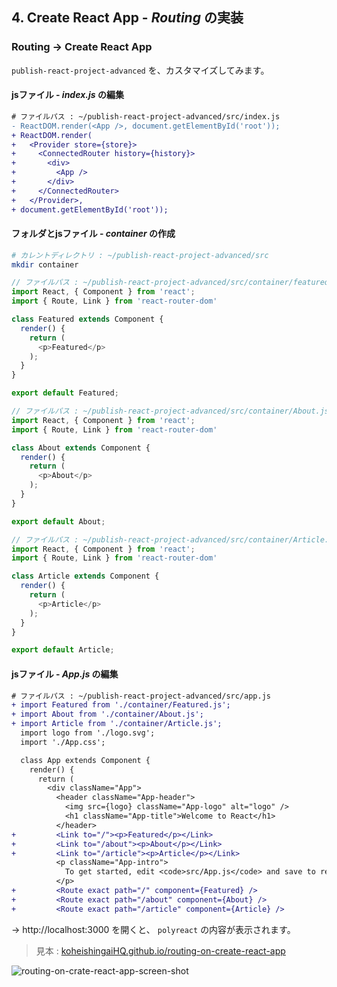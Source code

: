 ## 4. Create React App - *Routing* の実装

### Routing → Create React App
`publish-react-project-advanced` を、カスタマイズしてみます。

#### jsファイル - *index.js* の編集
```diff
# ファイルパス : ~/publish-react-project-advanced/src/index.js
- ReactDOM.render(<App />, document.getElementById('root'));
+ ReactDOM.render(
+   <Provider store={store}>
+     <ConnectedRouter history={history}>
+       <div>
+         <App />
+       </div>
+     </ConnectedRouter>
+   </Provider>,
+ document.getElementById('root'));
```

#### フォルダとjsファイル - *container* の作成
```bash
# カレントディレクトリ : ~/publish-react-project-advanced/src
mkdir container
```

```js
// ファイルパス : ~/publish-react-project-advanced/src/container/featured.js
import React, { Component } from 'react';
import { Route, Link } from 'react-router-dom'

class Featured extends Component {
  render() {
    return (
      <p>Featured</p>
    );
  }
}

export default Featured;
```

```js
// ファイルパス : ~/publish-react-project-advanced/src/container/About.js
import React, { Component } from 'react';
import { Route, Link } from 'react-router-dom'

class About extends Component {
  render() {
    return (
      <p>About</p>
    );
  }
}

export default About;
```

```js
// ファイルパス : ~/publish-react-project-advanced/src/container/Article.js
import React, { Component } from 'react';
import { Route, Link } from 'react-router-dom'

class Article extends Component {
  render() {
    return (
      <p>Article</p>
    );
  }
}

export default Article;
```

#### jsファイル - *App.js* の編集
```diff
# ファイルパス : ~/publish-react-project-advanced/src/app.js
+ import Featured from './container/Featured.js';
+ import About from './container/About.js';
+ import Article from './container/Article.js';
  import logo from './logo.svg';
  import './App.css';

  class App extends Component {
    render() {
      return (
        <div className="App">
          <header className="App-header">
            <img src={logo} className="App-logo" alt="logo" />
            <h1 className="App-title">Welcome to React</h1>
          </header>
+         <Link to="/"><p>Featured</p></Link>
+         <Link to="/about"><p>About</p></Link>
+         <Link to="/article"><p>Article</p></Link>
          <p className="App-intro">
            To get started, edit <code>src/App.js</code> and save to reload.
          </p>
+         <Route exact path="/" component={Featured} />
+         <Route exact path="/about" component={About} />
+         <Route exact path="/article" component={Article} />
```

→ http://localhost:3000 を開くと、 `polyreact` の内容が表示されます。

> 見本 : [koheishingaiHQ.github.io/routing-on-create-react-app](https://koheishingaihq.github.io/routing-on-create-react-app)

![routing-on-crate-react-app-screen-shot](https://c1.staticflickr.com/5/4497/36880247443_0c716eb73c_b.jpg)
